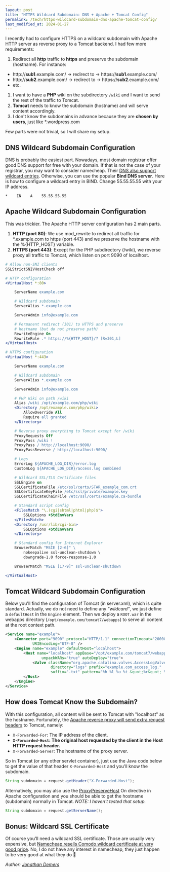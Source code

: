 ```yaml
---
layout: post
title: "HTTPS Wildcard Subdomain: DNS + Apache + Tomcat Config"
permalink: /tech/https-wildcard-subdomain-dns-apache-tomcat-config/
last_modified_at: 2024-01-27
---
```


I recently had to configure HTTPS on a wildcard subdomain with Apache HTTP server as reverse proxy to a Tomcat backend. I had few more requirements:

1. Redirect all **http** traffic to **https** and preserve the subdomain (hostname). For instance:
  - http://**sub1**.example.com/ -> redirect to -> http**s**://**sub1**.example.com/
  - http://**sub2**.example.com/ -> redirect to -> http**s**://**sub2**.example.com/
  - etc.
1. I want to have a **PHP** wiki on the subdirectory `/wiki` and I want to send the rest of the traffic to Tomcat.
1. **Tomcat** needs to know the subdomain (hostname) and will serve content accordingly.
1. I don't know the subdomains in advance because they are **chosen by users**, just like *.wordpress.com

Few parts were not trivial, so I will share my setup.

## DNS Wildcard Subdomain Configuration

DNS is probably the easiest part. Nowadays, most domain registrar offer good DNS support for free with your domain. If that is not the case of your registrar, you may want to consider namecheap. Their [DNS also support wildcard entries](https://www.namecheap.com/support/knowledgebase/article.aspx/597/10/how-can-i-set-up-a-catchall-wildcard-subdomain). Otherwise, you can use the popular **Bind DNS server**. Here is how to configure a wildcard entry in BIND. Change 55.55.55.55 with your IP address.

```
*    IN    A    55.55.55.55
```

## Apache Wildcard Subdomain Configuration

This was trickier. The Apache HTTP server configuration has 2 main parts.

1. **HTTP (port 80)**: We use mod_rewrite to redirect all traffic for *.example.com to https (port 443) and we preserve the hostname with the %{HTTP_HOST} variable.
2. **HTTPS (port 443)**: Except for the PHP subdirectory (/wiki), we reverse proxy all traffic to Tomcat, which listen on port 9090 of localhost.

```apache
# Allow non-SNI clients
SSLStrictSNIVHostCheck off

# HTTP configuration
<VirtualHost *:80>

    ServerName example.com

    # Wildcard subdomain
    ServerAlias *.example.com

    ServerAdmin info@example.com

    # Permanent redirect (301) to HTTPS and preserve
    # hostname (but do not preserve path)
    RewriteEngine On
    RewriteRule .* https://%{HTTP_HOST}/? [R=301,L]
</VirtualHost>

# HTTPS configuration
<VirtualHost *:443>

    ServerName example.com

    # Wildcard subdomain
    ServerAlias *.example.com

    ServerAdmin info@example.com

    # PHP Wiki on path /wiki
    Alias /wiki /opt/example.com/php/wiki
    <Directory /opt/example.com/php/wiki>
        AllowOverride All
        Require all granted
    </Directory>

    # Reverse proxy everything to Tomcat except for /wiki
    ProxyRequests Off
    ProxyPass /wiki !
    ProxyPass / http://localhost:9090/
    ProxyPassReverse / http://localhost:9090/

    # Logs
    ErrorLog ${APACHE_LOG_DIR}/error.log
    CustomLog ${APACHE_LOG_DIR}/access.log combined

    # Wildcard SSL/TLS Certificate files
    SSLEngine on
    SSLCertificateFile /etc/ssl/certs/STAR_example_com.crt
    SSLCertificateKeyFile /etc/ssl/private/example.key
    SSLCertificateChainFile /etc/ssl/certs/example.ca-bundle

    # Standard script config
    <FilesMatch "\.(cgi|shtml|phtml|php)$">
        SSLOptions +StdEnvVars
    </FilesMatch>
    <Directory /usr/lib/cgi-bin>
        SSLOptions +StdEnvVars
    </Directory>

    # Standard config for Internet Explorer
    BrowserMatch "MSIE [2-6]" \
        nokeepalive ssl-unclean-shutdown \
        downgrade-1.0 force-response-1.0

    BrowserMatch "MSIE [17-9]" ssl-unclean-shutdown

</VirtualHost>
```

## Tomcat Wildcard Subdomain Configuration

Below you'll find the configuration of Tomcat (in server.xml), which is quite standard. Actually, we do not need to define any *"wildcard"*, we just define a `defaultHost` in the `Engine` element. Then we deploy a `ROOT.war` in the webapps directory (`/opt/example.com/tomcat7/webapps`) to serve all content at the root context path.

```xml
<Service name="example">
    <Connector port="9090" protocol="HTTP/1.1" connectionTimeout="20000"
            URIEncoding="UTF-8" />
    <Engine name="example" defaultHost="localhost">
        <Host name="localhost" appBase="/opt/example.com/tomcat7/webapps"
                unpackWARs="true" autoDeploy="true">
            <Valve className="org.apache.catalina.valves.AccessLogValve"
                    directory="logs" prefix="example.com_access_log."
                    suffix=".txt" pattern="%h %l %u %t &quot;%r&quot; %s %b" />
        </Host>
    </Engine>
</Service>
```

## How does Tomcat Know the Subdomain?

With this configuration, all content will be sent to Tomcat with "localhost" as the hostname. Fortunately, the [Apache reverse proxy will send extra request headers](https://httpd.apache.org/docs/current/mod/mod_proxy.html#x-headers) to Tomcat, namely:

- `X-Forwarded-For`: The IP address of the client.
- **`X-Forwarded-Host`: The original host requested by the client in the Host HTTP request header.**
- `X-Forwarded-Server`: The hostname of the proxy server.

So in Tomcat (or any other servlet container), just use the Java code below to get the value of that header `X-Forwarded-Host` and you'll know the subdomain.

```java
String subdomain = request.getHeader("X-Forwarded-Host");
```

Alternatively, you may also use the [ProxyPreserveHost](https://httpd.apache.org/docs/current/mod/mod_proxy.html#proxypreservehost) On directive in Apache configuration and you should be able to get the hostname (subdomain) normally in Tomcat. *NOTE: I haven't tested that setup.*

```java
String subdomain = request.getServerName();
```

## Bonus: Wildcard SSL Certificate

Of course you'll need a wildcard SSL certificate. Those are usually very expensive, but [Namecheap resells Comodo wildcard certificate at very good price](https://www.namecheap.com/security/ssl-certificates/comodo/positivessl-wildcard.aspx). No, I do not have any interest in namecheap, they just happen to be very good at what they do 🙂

*Author: [Jonathan Demers](https://www.linkedin.com/in/jonathan-demers-ing/ "Jonathan Demers")*